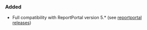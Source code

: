 ### Added
- Full compatibility with ReportPortal version 5.* (see [reportportal releases](https://github.com/reportportal/reportportal/releases))
